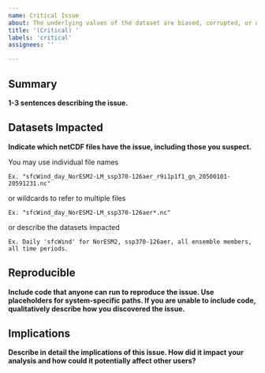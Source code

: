 ```yaml
---
name: Critical Issue
about: The underlying values of the dataset are biased, corrupted, or demonstrably incorrect.
title: '(Critical) '
labels: 'critical'
assignees: ''

---
```


## Summary
**1-3 sentences describing the issue.**

## Datasets Impacted
**Indicate which netCDF files have the issue, including those you suspect.**

You may use individual file names

    Ex. "sfcWind_day_NorESM2-LM_ssp370-126aer_r9i1p1f1_gn_20500101-20591231.nc"
    
or wildcards to refer to multiple files

    Ex. "sfcWind_day_NorESM2-LM_ssp370-126aer*.nc"
    
or describe the datasets impacted

    Ex. Daily 'sfcWind' for NorESM2, ssp370-126aer, all ensemble members, all time periods.


## Reproducible
**Include code that anyone can run to reproduce the issue. Use placeholders for system-specific paths. If you are unable to include code, qualitatively describe how you discovered the issue.**

## Implications
**Describe in detail the implications of this issue. How did it impact your analysis and how could it potentially affect other users?**